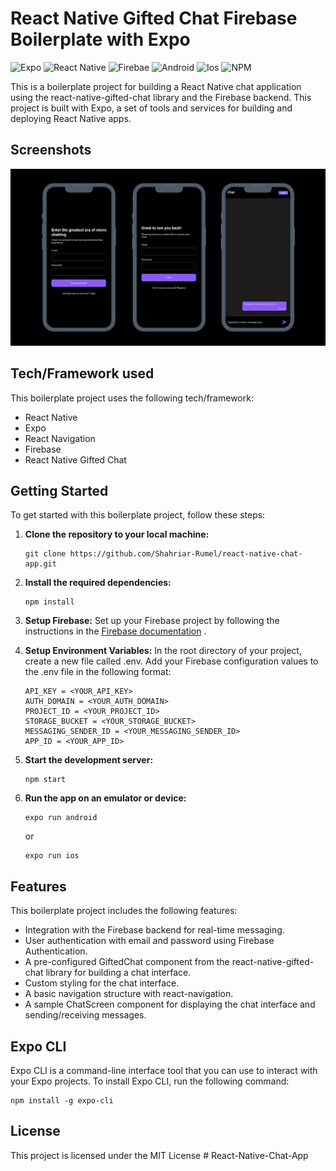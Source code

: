 # React Native Gifted Chat Firebase Boilerplate with Expo

![Expo](https://img.shields.io/badge/-Expo-000?&logo=expo&logoColor=ffffff)
![React Native](https://img.shields.io/badge/-React%20Native-000?&logo=React)
![Firebae](https://img.shields.io/badge/-Firebase-000?&logo=firebase&logoColor=#FFCA28)
![Android](https://img.shields.io/badge/-Android-000?&logo=android&logoColor=#FFCA28)
![Ios](https://img.shields.io/badge/-IOS-000?&logo=ios&logoColor=#FFCA28)
![NPM](https://img.shields.io/badge/-NPM-000?&logo=npm&logoColor=#FFCA28)

This is a boilerplate project for building a React Native chat application using the react-native-gifted-chat library and the Firebase backend. This project is built with Expo, a set of tools and services for building and deploying React Native apps.

## Screenshots

![Project Cover](./assets/cover.png)

## Tech/Framework used

This boilerplate project uses the following tech/framework:

- React Native
- Expo
- React Navigation
- Firebase
- React Native Gifted Chat

## Getting Started

To get started with this boilerplate project, follow these steps:

1. **Clone the repository to your local machine:**

   ```console
   git clone https://github.com/Shahriar-Rumel/react-native-chat-app.git
   ```

2. **Install the required dependencies:**

   ```console
   npm install
   ```

3. **Setup Firebase:** Set up your Firebase project by following the instructions in the [Firebase documentation](https://firebase.google.com/docs/build) .

4. **Setup Environment Variables:** In the root directory of your project, create a new file called .env. Add your Firebase configuration values to the .env file in the following format:

   ```env
   API_KEY = <YOUR_API_KEY>
   AUTH_DOMAIN = <YOUR_AUTH_DOMAIN>
   PROJECT_ID = <YOUR_PROJECT_ID>
   STORAGE_BUCKET = <YOUR_STORAGE_BUCKET>
   MESSAGING_SENDER_ID = <YOUR_MESSAGING_SENDER_ID>
   APP_ID = <YOUR_APP_ID>
   ```

5. **Start the development server:**

   ```
   npm start
   ```

6. **Run the app on an emulator or device:**

   ```
   expo run android
   ```

   or

   ```
   expo run ios
   ```

## Features

This boilerplate project includes the following features:

- Integration with the Firebase backend for real-time messaging.
- User authentication with email and password using Firebase Authentication.
- A pre-configured GiftedChat component from the react-native-gifted-chat library for building a chat interface.
- Custom styling for the chat interface.
- A basic navigation structure with react-navigation.
- A sample ChatScreen component for displaying the chat interface and sending/receiving messages.

## Expo CLI

Expo CLI is a command-line interface tool that you can use to interact with your Expo projects. To install Expo CLI, run the following command:

```
npm install -g expo-cli
```

## License

This project is licensed under the MIT License
#   R e a c t - N a t i v e - C h a t - A p p 
 
 